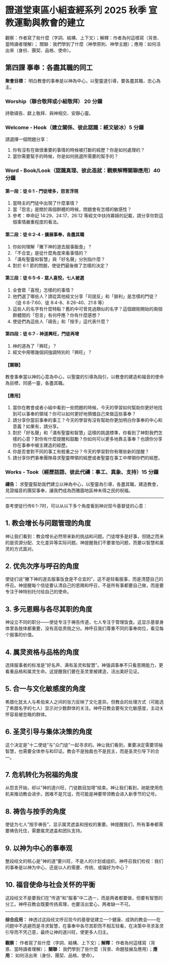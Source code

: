 # 證道堂東區小組查經系列 2025 秋季 宣教運動與教會的建立

觀察：作者寫了些什麼（字詞、結構、上下文）；解釋：作者為何這樣寫（背景、當時讀者理解）；
關聯：我們學到了什麼（神學原則、神學主題）；應用：如何活出來（身份、團契、品格、使命）。

## 第四課 事奉：各盡其職的同工

**聚會目標：** 明白教會的事奉是以神為中心，以聖靈道引導，要各盡其職，忠心為主。

### Worship（聯合敬拜或小組敬拜） 20 分鐘

詩歌禱告、獻上敬拜、與神相交、安靜心靈。

### Welcome - Hook（建立關係、彼此認識：經文破冰）5 分鐘

請選擇一個問題分享：

1. 你有沒有在做很重要的事情的時候被打斷的經歷？你是如何處理的？
1. 當你需要幫手的時候，你是如何挑選所需要的幫手的？

### Word - Book/Look（認識真理、彼此造就：觀察解釋關聯應用）40 分鐘

#### 第一段：徒 6:1 - 門徒增多，怨言浮現

1. 當時主的門徒中出現了什麼事情？
1. 當「怨言」是關於兩個群體的時候，問題會有怎樣的敏感性？
1. 參考：申命記 14:29、24:17、26:12 等經文中扶持寡婦的記載，請分享你對這個事情嚴重程度的看法。

#### 第二段：徒 6:2-4 - 擴展事奉，各盡其職

1. 你如何理解「撇下神的道去服事飯食」？
1. 「不合宜」是從什麼角度來看事情的？
1. 「滿有聖靈和智慧」與「好名聲」分別指什麼？
1. 對於 6:1 節的問題，使徒們最後做了怎樣的決定？

#### 第三段：徒 6:5-6 - 眾人喜悅，七人被選

1. 全會眾「喜悅」怎樣的的事情？
1. 他們選了哪些人？請從其他經文分享「司提反」和「腓利」是怎樣的門徒？（徒 6:8-7:60、徒 8:4-8、8:26-40、21:8 等）
1. 這些人的名字有什麼特點？舊約中可曾見過類似的名字？這個跟剛開始的兩個群體間的「怨言」有何呼應？你有什麼感想？
1. 使徒們為這些人「禱告」和「按手」這代表什麼？

#### 第四段：徒 6:7 - 神道興旺，門徒再增

1. 神的道為了「興旺」？
1. 經文中用哪幾個詞強調特別的「興旺」？

#### 【關聯】

教會事奉當以神的心意為中心，以聖靈的引導為指引，以教會的建造和福音的使命為目標，同感一靈，各盡其職。

#### 【應用】

1. 當你在教會或者小組中看到一些問題的時候，今天的學習如何幫助你更好地找到可以事奉的領域？你可以如何更好地預備自己來做這些事奉？
1. 請分享你當前事奉的事工？今天的學習有沒有幫助你更加明白你事奉的中心和意義？如果有，請分享。
1. 對於「好名聲」和「滿有聖靈和智慧」這樣的挑選標準，你看到了神對我們怎樣的心意？對你有什麼提醒和鼓勵？你如何可以更多地靠主事奉？也請你分享你在事奉中被主建造的經歷。
1. 你是否會對不同的事工有輕重之分？今天的學習對你有哪些新的提醒？
1. 請分享你們事奉團隊尋求聖靈帶領的經歷或者聖靈在事工中帶領你們的經歷。

### Works - Took（經歷話語、彼此代禱：事工、異象、支持）15 分鐘

**禱告：** 求聖靈幫助我們建立以神為中心，以聖靈為引導，各盡其職，建造教會，見證福音的團契事奉，讓我們成為西雅圖地區神未得之民的祝福。

-----

查考使徒行传6:1-7时，可以从以下多个角度看到神对现今基督徒的心意：

## 1. **教会增长与问题管理的角度**

神让我们看到：教会增长必然带来新的挑战和问题。门徒增多是好事，但随之而来的是资源分配、文化差异等实际问题。神提醒我们不要害怕问题，而要以智慧和属灵的方式面对。

## 2. **优先次序与呼召的角度**

使徒们说”撇下神的道去服事饭食是不合宜的”，这不是轻看服事，而是清楚自己的呼召。神提醒每个信徒要认清自己的恩赐和呼召，不是所有事都要自己做，而是要专注于神特别托付给自己的使命。

## 3. **多元恩赐与各尽其职的角度**

神设立不同的职分——使徒专注于祷告传道，七人专注于管理饭食。这显示基督身体里各肢体都重要，没有高低贵贱之分。神呼召我们尊重不同的事奉岗位，看见每个服事的价值。

## 4. **属灵资格与品格的角度**

选择服事者的标准是”好名声、满有圣灵和智慧”。神强调事奉不只看恩赐能力，更看重品格和属灵生命。这提醒我们要在圣灵里被建造，活出美好见证。

## 5. **合一与文化敏感度的角度**

希腊化犹太人与希伯来人之间的张力反映了文化差异。但教会的处理方式（可能选了希腊名字的七人）显示对少数群体的关注。神呼召教会要有文化敏感度，主动关怀容易被忽略的群体。

## 6. **圣灵引导与集体决策的角度**

这个决定是”十二使徒”与”众门徒”一起寻求的。神让我们看到，重要决定需要领袖智慧，也需要全体参与和印证。教会不是独裁也不是民主，而是圣灵引导下的合一。

## 7. **危机转化为祝福的角度**

从怨言开始，却以”神的道兴旺，门徒数目加增”结束。神让我们看到，祂能使用危机来推动教会进步。困难不是咒诅，而可能是神要带领教会进入新季节的记号。

## 8. **祷告与按手的角度**

使徒为七人”按手祷告”，显示属灵遮盖和授权的重要。神提醒我们，所有事奉都需要祷告托住，需要属灵遮盖和团队支持。

## 9. **以神为中心的事奉观**

整段经文的核心是”神的道”要兴旺，不是人的计划或组织。神呼召我们检视：我们的事奉是以神为中心，还是以人的需要、传统、或偏好为中心？

## 10. **福音使命与社会关怀的平衡**

这段经文不是要我们在”传道”和”服事”中二选一，而是两者都要做，但要有智慧的分工。神呼召教会既要传扬真理，也要活出爱心，两者缺一不可。

-----

**综合应用：** 神透过这段经文呼召现今的基督徒建立一个健康、成熟的教会——在问题中不逃避而是寻求智慧，在事奉中各尽其职而不相互轻看，在决策中寻求圣灵引导而不凭己意，最终让神的道兴旺，使更多人归主。​​​​​​​​​​​​​​​​

**觀察：** 作者寫了些什麼（字詞、結構、上下文）；**解釋：** 作者為何這樣寫（背景、當時讀者理解）；
**關聯：** 我們學到了些什麼（背景、命題發展及應用）；**應用：** 如何活出來（身份、團契、品格、使命）。​​​​​​​​​​​​​​​​